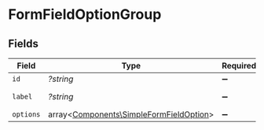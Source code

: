 # FormFieldOptionGroup


## Fields

| Field                                                                                       | Type                                                                                        | Required                                                                                    | Description                                                                                 | Example                                                                                     |
| ------------------------------------------------------------------------------------------- | ------------------------------------------------------------------------------------------- | ------------------------------------------------------------------------------------------- | ------------------------------------------------------------------------------------------- | ------------------------------------------------------------------------------------------- |
| `id`                                                                                        | *?string*                                                                                   | :heavy_minus_sign:                                                                          | N/A                                                                                         | 1234                                                                                        |
| `label`                                                                                     | *?string*                                                                                   | :heavy_minus_sign:                                                                          | N/A                                                                                         | General Channel                                                                             |
| `options`                                                                                   | array<[Components\SimpleFormFieldOption](../../Models/Components/SimpleFormFieldOption.md)> | :heavy_minus_sign:                                                                          | N/A                                                                                         |                                                                                             |